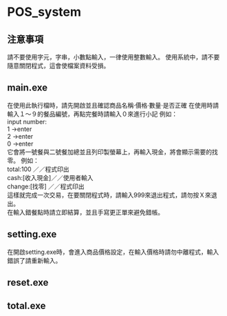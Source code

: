 # POS_system
##  注意事項
請不要使用字元，字串，小數點輸入，一律使用整數輸入。
使用系統中，請不要隨意關閉程式，這會使檔案資料受損。
## main.exe
在使用此執行檔時，請先開啟並且確認商品名稱·價格·數量·是否正確
在使用時請輸入１～９的餐品編號，再點完餐時請輸入０來進行小記
例如：
<br>
input number:
<br>
1 ->enter
<br>
2 ->enter
<br>
0 ->enter
<br>
它會將一號餐與二號餐加總並且列印製螢幕上，再輸入現金，將會顯示需要的找零。
例如：
<br>
total:100     ／／程式印出
<br>
cash:[收入現金]／／使用者輸入
<br>
change:[找零]  ／／程式印出
<br>
這樣就完成一次交易，在要關閉程式時，請輸入999來退出程式，請勿按Ｘ來退出。
<BR>
在輸入錯餐點時請立即結算，並且手寫更正單來避免錯帳。
## setting.exe
在開啟setting.exe時，會進入商品價格設定，在輸入價格時請勿中離程式，輸入錯誤了請重新輸入。
## reset.exe

## total.exe
